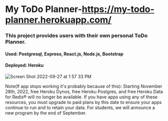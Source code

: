 # My ToDo Planner-https://my-todo-planner.herokuapp.com/

### This project provides users with their own personal ToDo Planner.

#### Used: Postgresql, Express, React.js, Node.js, Bootstrap
#### Deployed: Heroku

![Screen Shot 2022-09-27 at 1 57 33 PM](https://user-images.githubusercontent.com/97414410/192612713-bfba242b-be10-4b5b-a39b-0abe4b3faf0c.png)

















Note(If app stops working it's probably because of this): Starting November 28th, 2022, free Heroku Dynos, free Heroku Postgres, and free Heroku Data for Redis® will no longer be available. If you have apps using any of these resources, you must upgrade to paid plans by this date to ensure your apps continue to run and to retain your data. For students, we will announce a new program by the end of September. 
